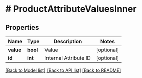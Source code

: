 # # ProductAttributeValuesInner

## Properties

Name | Type | Description | Notes
------------ | ------------- | ------------- | -------------
**value** | **bool** | Value | [optional]
**id** | **int** | Internal Attribute ID | [optional]

[[Back to Model list]](../../README.md#models) [[Back to API list]](../../README.md#endpoints) [[Back to README]](../../README.md)

